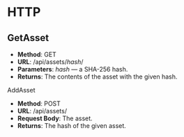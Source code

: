 # HTTP

## GetAsset

* __Method__: GET
* __URL__: /api/assets/*hash*/
* __Parameters__: *hash* — a SHA-256 hash.
* __Returns__: The contents of the asset with the given hash.

AddAsset
* __Method__: POST
* __URL__: /api/assets/
* __Request Body__: The asset.
* __Returns__: The hash of the given asset.
